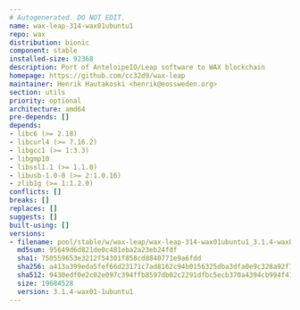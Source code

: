 ```yaml
---
# Autogenerated. DO NOT EDIT.
name: wax-leap-314-wax01ubuntu1
repo: wax
distribution: bionic
component: stable
installed-size: 92368
description: Port of AnteloipeIO/Leap software to WAX blockchain
homepage: https://github.com/cc32d9/wax-leap
maintainer: Henrik Hautakoski <henrik@eossweden.org>
section: utils
priority: optional
architecture: amd64
pre-depends: []
depends:
- libc6 (>= 2.18)
- libcurl4 (>= 7.16.2)
- libgcc1 (>= 1:3.3)
- libgmp10
- libssl1.1 (>= 1.1.0)
- libusb-1.0-0 (>= 2:1.0.16)
- zlib1g (>= 1:1.2.0)
conflicts: []
breaks: []
replaces: []
suggests: []
built-using: []
versions:
- filename: pool/stable/w/wax-leap/wax-leap-314-wax01ubuntu1_3.1.4-wax01-1ubuntu1_amd64.deb
  md5sum: 95649d6d821de0c481eba2a23eb24fdf
  sha1: 750559653e3212f54301f858cd8840771e9a6fdd
  sha256: a413a399eda5fef66d23171c7ad8162c94b0156325dba3dfa0e9c328a92f7f37
  sha512: 9430edf0e2c02e097c394ffb8597db02c2291dfbc5ecb370a4394cb994f415f5b7a46158c8c34216a7f2cf40215b527d987b73b0a91366324b856d42d1d5238f
  size: 19684528
  version: 3.1.4-wax01-1ubuntu1
---
```

